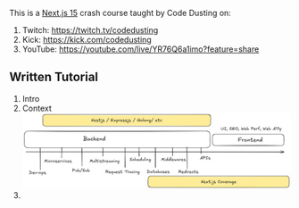 This is a [Next.js 15](https://nextjs.org) crash course taught by Code Dusting on:
1. Twitch: https://twitch.tv/codedusting
2. Kick: https://kick.com/codedusting
3. YouTube: https://youtube.com/live/YR76Q6a1imo?feature=share

## Written Tutorial

1. Intro
2. Context
  ![Next.js context within Backend](image.png)
4.
